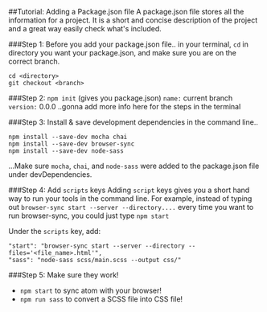 ##Tutorial: Adding a Package.json file
A package.json file stores all the information for a project. It is a short and concise description of the project and a great way easily check what's included.

###Step 1:
Before you add your package.json file..
in your terminal, `cd` in directory you want your package.json, and make sure you are on the correct branch.
```
cd <directory>
git checkout <branch>
```

###Step 2:
`npm init` (gives you package.json) 
`name:` current branch
`version:` 0.0.0
..gonna add more info here for the steps in the terminal

###Step 3: Install & save development dependencies
in the command line..
```
npm install --save-dev mocha chai
npm install --save-dev browser-sync
npm install --save-dev node-sass
```
...Make sure `mocha`, `chai`, and `node-sass` were added to the package.json file under devDependencies.

###Step 4: Add `scripts` keys
Adding `script` keys gives you a short hand way to run your tools in the command line. For example, instead of typing out `browser-sync start --server --directory....` every time you want to run browser-sync, you could just type `npm start`

Under the `scripts` key, add:
```
"start": "browser-sync start --server --directory --files='<file_name>.html'", 
"sass": "node-sass scss/main.scss --output css/"
```

###Step 5: Make sure they work!
- `npm start` to sync atom with your browser!
- `npm run sass` to convert a SCSS file into CSS file!
